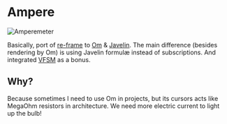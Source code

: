 # Ampere

![Amperemeter](http://upload.wikimedia.org/wikipedia/commons/thumb/3/3d/Amperemeter_hg.jpg/200px-Amperemeter_hg.jpg)

Basically, port of [re-frame](https://github.com/Day8/re-frame) to [Om](https://github.com/omcljs/om) & [Javelin](https://github.com/tailrecursion/javelin). The main difference (besides rendering by Om) is using Javelin formulæ instead of subscriptions.
And integrated [VFSM](https://github.com/ul/vfsm) as a bonus.

## Why?

Because sometimes I need to use Om in projects, but its cursors acts like MegaOhm resistors in architecture. We need more electric current to light up the bulb!